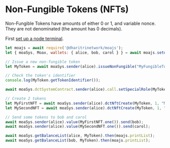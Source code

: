 # Non-Fungible Tokens (NFTs)

Non-Fungible Tokens have amounts of either 0 or 1, and variable nonce. They are not denominated (the amount has 0 decimals).

First [set up a node terminal](../../../../tutorial/src/interaction/interaction-basic.md).

```javascript
let moajs = await require('@dharitrinetwork/moajs');
let { moaSys, Moax, wallets: { alice, bob, carol } } = await moajs.setupInteractive("local-testnet");

// Issue a new non-fungible token
let MyToken = await moaSys.sender(alice).issueNonFungible("MyFungibleToken", "MYTOKEN");

// Check the token's identifier
console.log(MyToken.getTokenIdentifier());

await moaSys.dctSystemContract.sender(alice).call.setSpecialRole(MyToken, alice, "DCTRoleNFTCreate");

// Create 2 tokens
let MyFirstNFT = await moaSys.sender(alice).dctNftCreate(MyToken, 1, "MyFirstNFT", 0, "", "", "https://example.com");
let MySecondNFT = await moaSys.sender(alice).dctNftCreate(MyToken, 1, "MySecondNFT", 0, "", "", "https://example.com");

// Send some tokens to bob and carol
await moaSys.sender(alice).value(MyFirstNFT.one()).send(bob);
await moaSys.sender(alice).value(MySecondNFT.one()).send(carol);

await moaSys.getBalanceList(alice, MyToken).then(moajs.printList);
await moaSys.getBalanceList(bob, MyToken).then(moajs.printList);
```
